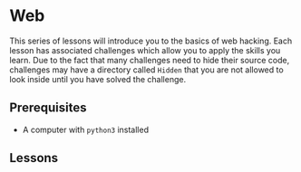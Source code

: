 # Web

This series of lessons will introduce you to the basics of web hacking. Each lesson has associated
challenges which allow you to apply the skills you learn. Due to the fact that many challenges need
to hide their source code, challenges may have a directory called `Hidden` that you are not allowed
to look inside until you have solved the challenge.

## Prerequisites

- A computer with `python3` installed

## Lessons


